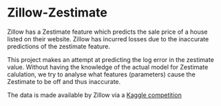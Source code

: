 # Zillow-Zestimate
 
Zillow has a Zestimate feature which predicts the sale price of a house listed on their website. Zillow has incurred losses due to the inaccurate predictions of the zestimate feature.

This project makes an attempt at predicting the log error in the zestimate value. Without having the knowledge of the actual model for Zestimate calulation, we try to analyse what features (parameters) cause the Zestimate to be off and thus inaccurate.

The data is made available by Zillow via a [Kaggle competition](https://www.kaggle.com/c/zillow-prize-1/overview)

